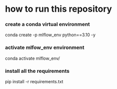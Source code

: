 # how to run this repository 

### create a conda virtual environment 
conda create -p mlflow_env python==3.10 -y

### activate mlfow_env environment
conda activate mlflow_env/

### install all the requirements 
pip install -r requirements.txt

